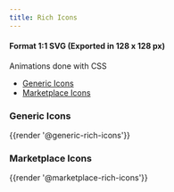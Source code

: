 ```yaml
---
title: Rich Icons
---
```


#### Format 1:1 SVG (Exported in 128 x 128 px)
Animations done with CSS

<div class="row">
    <div class="col-6">
      <ul class="document__unordered-list">
        <li class="document__unordered-list-item">
          <a  class="msds-link"href="#generic-icons">Generic Icons</a>
        </li>
        <li class="document__unordered-list-item">
          <a  class="msds-link"href="#marketplace-icons">Marketplace Icons</a>
        </li>
      </ul>
    </div>
</div>

### Generic Icons

<div class="element-preview">
  <div class="element-preview__inner">
        {{render '@generic-rich-icons'}}
  </div>
</div>

### Marketplace Icons

<div class="element-preview">
  <div class="element-preview__inner">
        {{render '@marketplace-rich-icons'}}
  </div>
</div>

<script>
  //Iniliazes JS each time a user changes the page - this is for fractle v1.3.0
  dispatchEvent(new Event('load'));
</script>